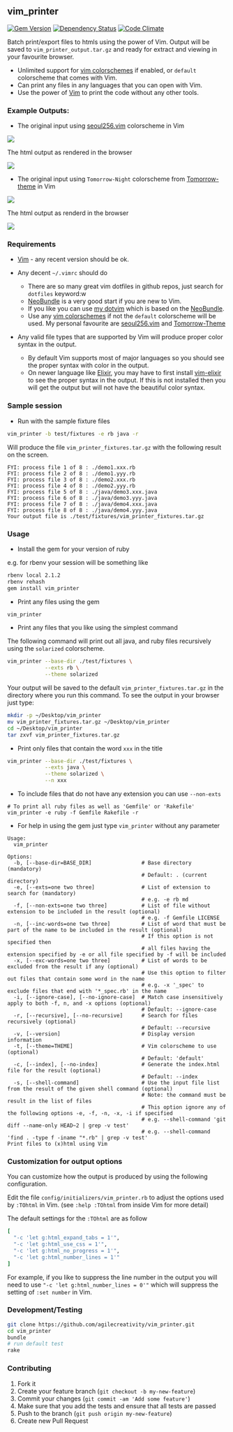 ## vim_printer

[![Gem Version](https://badge.fury.io/rb/vim_printer.svg)][gem]
[![Dependency Status](https://gemnasium.com/agilecreativity/vim_printer.png)][gemnasium]
[![Code Climate](https://codeclimate.com/github/agilecreativity/vim_printer.png)][codeclimate]

[gem]: http://badge.fury.io/rb/vim_printer
[gemnasium]: https://gemnasium.com/agilecreativity/vim_printer
[codeclimate]: https://codeclimate.com/github/agilecreativity/vim_printer

Batch print/export files to htmls using the power of Vim. Output will be saved to `vim_printer_output.tar.gz` and ready for
extract and viewing in your favourite browser.

- Unlimited support for [vim colorschemes][] if enabled, or `default` colorscheme that comes with Vim.
- Can print any files in any languages that you can open with Vim.
- Use the power of [Vim][] to print the code without any other tools.

### Example Outputs:

- The original input using [seoul256.vim][] colorscheme in Vim

![](https://github.com/agilecreativity/vim_printer/raw/master/01-seoul256-input.png)

The html output as rendered in the browser

![](https://github.com/agilecreativity/vim_printer/raw/master/01-seoul256-output.png)

- The original input using `Tomorrow-Night` colorscheme from [Tomorrow-theme][] in Vim

![](https://github.com/agilecreativity/vim_printer/raw/master/02-Tomorrow-Night-input.png)

The html output as renderd in the browser

![](https://github.com/agilecreativity/vim_printer/raw/master/02-Tomorrow-Night-output.png)

### Requirements

- [Vim][] - any recent version should be ok.

- Any decent `~/.vimrc` should do

  * There are so many great vim dotfiles in github repos, just search for `dotfiles` keyword:w
  * [NeoBundle][] is a very good start if you are new to Vim.
  * If you like you can use [my dotvim][] which is based on the [NeoBundle][].
  * Use any [vim colorschemes][] if not the `default` colorscheme will be used.
    My personal favourite are [seoul256.vim][] and [Tomorrow-Theme][]

- Any valid file types that are supported by Vim will produce proper color syntax in the output.
  * By default Vim supports most of major languages so you should see the proper syntax with color in the output.
  * On newer language like [Elixir][], you may have to first install [vim-elixir][] to see the proper syntax in the output.
    If this is not installed then you will get the output but will not have the beautiful color syntax.

### Sample session

- Run with the sample fixture files

```sh
vim_printer -b test/fixtures -e rb java -r
```

Will produce the file `vim_printer_fixtures.tar.gz` with the following result on the screen.

```
FYI: process file 1 of 8 : ./demo1.xxx.rb
FYI: process file 2 of 8 : ./demo1.yyy.rb
FYI: process file 3 of 8 : ./demo2.xxx.rb
FYI: process file 4 of 8 : ./demo2.yyy.rb
FYI: process file 5 of 8 : ./java/demo3.xxx.java
FYI: process file 6 of 8 : ./java/demo3.yyy.java
FYI: process file 7 of 8 : ./java/demo4.xxx.java
FYI: process file 8 of 8 : ./java/demo4.yyy.java
Your output file is ./test/fixtures/vim_printer_fixtures.tar.gz
```

### Usage

- Install the gem for your version of ruby

e.g. for rbenv your session will be something like

```sh
rbenv local 2.1.2
rbenv rehash
gem install vim_printer
```

- Print any files using the gem

```sh
vim_printer
```

- Print any files that you like using the simplest command

The following command will print out all java, and ruby files recursively
using the `solarized` colorscheme.

```sh
vim_printer --base-dir ./test/fixtures \
            --exts rb \
            --theme solarized
```

Your output will be saved to the default `vim_printer_fixtures.tar.gz` in the directory where you run this command.
To see the output in your browser just type:

```sh
mkdir -p ~/Desktop/vim_printer
mv vim_printer_fixtures.tar.gz ~/Desktop/vim_printer
cd ~/Desktop/vim_printer
tar zxvf vim_printer_fixtures.tar.gz
```

- Print only files that contain the word `xxx` in the title

```sh
vim_printer --base-dir ./test/fixtures \
            --exts java \
            --theme solarized \
            --n xxx
```

- To include files that do not have any extension you can use `--non-exts`

```shell
# To print all ruby files as well as 'Gemfile' or 'Rakefile'
vim_printer -e ruby -f Gemfile Rakefile -r
```

- For help in using the gem just type `vim_printer` without any parameter

```
Usage:
  vim_printer

Options:
  -b, [--base-dir=BASE_DIR]                # Base directory (mandatory)
                                           # Default: . (current directory)
  -e, [--exts=one two three]               # List of extension to search for (mandatory)
                                           # e.g. -e rb md
  -f, [--non-exts=one two three]           # List of file without extension to be included in the result (optional)
                                           # e.g. -f Gemfile LICENSE
  -n, [--inc-words=one two three]          # List of word that must be part of the name to be included in the result (optional)
                                           # If this option is not specified then
                                           # all files having the extension specified by -e or all file specified by -f will be included
  -x, [--exc-words=one two three]          # List of words to be excluded from the result if any (optional)
                                           # Use this option to filter out files that contain some word in the name
                                           # e.g. -x '_spec' to exclude files that end with '*_spec.rb' in the name
  -i, [--ignore-case], [--no-ignore-case]  # Match case insensitively apply to both -f, n, and -x options (optional)
                                           # Default: --ignore-case
  -r, [--recursive], [--no-recursive]      # Search for files recursively (optional)
                                           # Default: --recursive
  -v, [--version]                          # Display version information
  -t, [--theme=THEME]                      # Vim colorscheme to use (optional)
                                           # Default: 'default'
  -c, [--index], [--no-index]              # Generate the index.html file for the result (optional)
                                           # Default: --index
  -s, [--shell-command]                    # Use the input file list from the result of the given shell command (optional)
                                           # Note: the command must be result in the list of files
                                           # This option ignore any of the following options -e, -f, -n, -x, -i if specified
                                           # e.g. --shell-command 'git diff --name-only HEAD~2 | grep -v test'
                                           # e.g. --shell-command 'find . -type f -iname "*.rb" | grep -v test'
Print files to (x)html using Vim
```

### Customization for output options

You can customize how the output is produced by using the following configuration.

Edit the file `config/initializers/vim_printer.rb` to adjust the options used by
`:TOhtml` in Vim. (see `:help :TOhtml` from inside Vim for more detail)

The default settings for the `:TOhtml` are as follow

```ruby
[
  "-c 'let g:html_expand_tabs = 1'",
  "-c 'let g:html_use_css = 1'",
  "-c 'let g:html_no_progress = 1'",
  "-c 'let g:html_number_lines = 1'"
]
```

For example, if you like to suppress the line number in the output you will
need to use `"-c 'let g:html_number_lines = 0'"` which will suppress the
setting of `:set number` in Vim.

### Development/Testing

```sh
git clone https://github.com/agilecreativity/vim_printer.git
cd vim_printer
bundle
# run default test
rake
```

### Contributing

1. Fork it
2. Create your feature branch (`git checkout -b my-new-feature`)
3. Commit your changes (`git commit -am 'Add some feature'`)
4. Make sure that you add the tests and ensure that all tests are passed
5. Push to the branch (`git push origin my-new-feature`)
6. Create new Pull Request

[NeoBundle]: https://github.com/Shougo/neobundle.vim
[Vim]: https://www.vim.org
[my dotvim]: https://github.com/agilecreativity/dotvim
[Elixir]: http://elixir-lang.org
[vim-elixir]: https://github.com/elixir-lang/vim-elixir
[vim colorschemes]: https://github.com/flazz/vim-colorschemes/tree/master/colors
[seoul256.vim]: https://github.com/junegunn/seoul256.vim
[Tomorrow-theme]: https://github.com/ChrisKempson/Tomorrow-Theme
